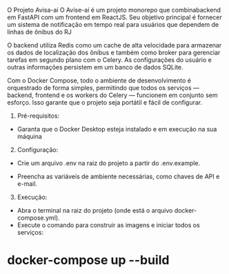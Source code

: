 O Projeto Avisa-aí
O Avise-aí é um projeto monorepo que combinabackend em FastAPI com um frontend em ReactJS. Seu objetivo principal é fornecer um sistema de notificação em tempo real para usuários que dependem de linhas de ônibus do RJ

O backend utiliza Redis como um cache de alta velocidade para armazenar os dados de localização dos ônibus e também como broker para gerenciar tarefas em segundo plano com o Celery. As configurações do usuário e outras informações persistem em um banco de dados SQLite.

Com o Docker Compose, todo o ambiente de desenvolvimento é orquestrado de forma simples, permitindo que todos os serviços — backend, frontend e os workers do Celery — funcionem em conjunto sem esforço. Isso garante que o projeto seja portátil e fácil de configurar.

1. Pré-requisitos:
- Garanta que o Docker Desktop esteja instalado e em execução na sua máquina

2. Configuração:
- Crie um arquivo .env na raiz do projeto a partir do .env.example.

- Preencha as variáveis de ambiente necessárias, como chaves de API e e-mail.

3. Execução:
- Abra o terminal na raiz do projeto (onde está o arquivo docker-compose.yml).
- Execute o comando para construir as imagens e iniciar todos os serviços:

# docker-compose up --build